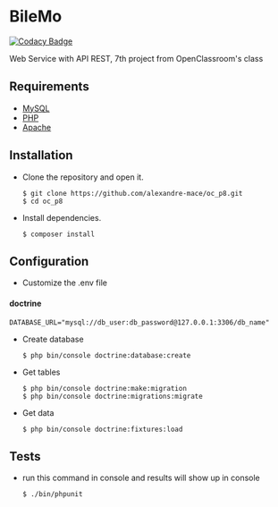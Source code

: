 # BileMo

[![Codacy Badge](https://api.codacy.com/project/badge/Grade/7fdb69ea6db94b97867beb640e660c57)](https://app.codacy.com/app/codacy_alexandre-mace/oc_p7?utm_source=github.com&utm_medium=referral&utm_content=alexandre-mace/oc_p7&utm_campaign=Badge_Grade_Dashboard)

Web Service with API REST, 7th project from OpenClassroom's class

## Requirements 
*   [MySQL](https://www.mysql.com/fr/)
*   [PHP](http://php.net/manual/fr/intro-whatis.php)
*   [Apache](https://www.apache.org/)

## Installation 
*   Clone the repository and open it.

		$ git clone https://github.com/alexandre-mace/oc_p8.git
		$ cd oc_p8

*   Install dependencies.
		
		$ composer install

## Configuration
*   Customize the .env file

#### doctrine
```
DATABASE_URL="mysql://db_user:db_password@127.0.0.1:3306/db_name"
```

*   Create database 

		$ php bin/console doctrine:database:create

*   Get tables 

		$ php bin/console doctrine:make:migration
		$ php bin/console doctrine:migrations:migrate

*   Get data

		$ php bin/console doctrine:fixtures:load

## Tests
*   run this command in console  and results will show up in console

		$ ./bin/phpunit 
